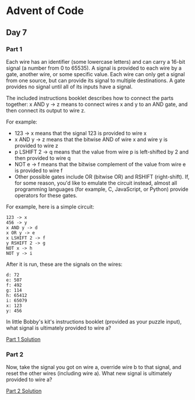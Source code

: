 # Advent of Code
## Day 7

### Part 1
Each wire has an identifier (some lowercase letters) and can carry a 16-bit signal (a number from 0 to 65535). A signal is provided to each wire by a gate, another wire, or some specific value. Each wire can only get a signal from one source, but can provide its signal to multiple destinations. A gate provides no signal until all of its inputs have a signal.

The included instructions booklet describes how to connect the parts together: x AND y -> z means to connect wires x and y to an AND gate, and then connect its output to wire z.

For example:
* 123 -> x means that the signal 123 is provided to wire x
* x AND y -> z means that the bitwise AND of wire x and wire y is provided to wire z
* p LSHIFT 2 -> q means that the value from wire p is left-shifted by 2 and then provided to wire q
* NOT e -> f means that the bitwise complement of the value from wire e is provided to wire f
* Other possible gates include OR (bitwise OR) and RSHIFT (right-shift). If, for some reason, you'd like to emulate the circuit instead, almost all programming languages (for example, C, JavaScript, or Python) provide operators for these gates.

For example, here is a simple circuit:

```
123 -> x
456 -> y
x AND y -> d
x OR y -> e
x LSHIFT 2 -> f
y RSHIFT 2 -> g
NOT x -> h
NOT y -> i
```

After it is run, these are the signals on the wires:

```
d: 72
e: 507
f: 492
g: 114
h: 65412
i: 65079
x: 123
y: 456
```

In little Bobby's kit's instructions booklet (provided as your puzzle input), what signal is ultimately provided to wire a?

[Part 1 Solution](part1.rb)

### Part 2
Now, take the signal you got on wire a, override wire b to that signal, and reset the other wires (including wire a). What new signal is ultimately provided to wire a?

[Part 2 Solution](part2.rb)